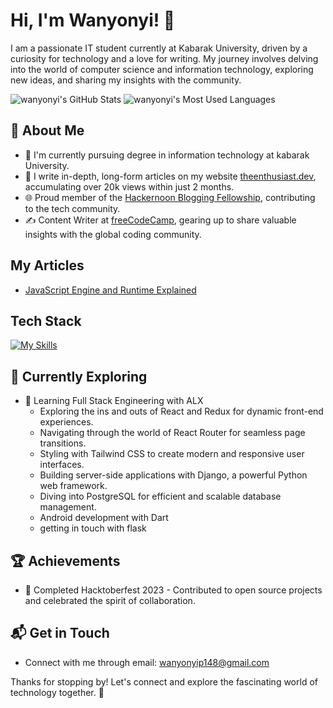 # Hi, I'm Wanyonyi! 👋

I am a passionate IT student currently at Kabarak University, driven by a curiosity for technology and a love for writing. My journey involves delving into the world of computer science and information technology, exploring new ideas, and sharing my insights with the community.

![wanyonyi's GitHub Stats](https://github-readme-stats.vercel.app/api?username=wanyonyi-dev&theme=vue-dark&show_icons=true&hide_border=true&count_private=true)
![wanyonyi's Most Used Languages](https://github-readme-stats.vercel.app/api/top-langs/?username=wanyonyi-dev&theme=vue-dark&layout=compact&hide_border=true)

## 🚀 About Me

- 🔭 I'm currently pursuing degree in information technology at kabarak University.
- 📝 I write in-depth, long-form articles on my website [theenthusiast.dev](https://theenthusiast.dev), accumulating over 20k views within just 2 months.
- 🌐 Proud member of the [Hackernoon Blogging Fellowship](https://hackernoon.com/), contributing to the tech community.
- ✍️ Content Writer at [freeCodeCamp](https://www.freecodecamp.org/), gearing up to share valuable insights with the global coding community.

## My Articles
- [JavaScript Engine and Runtime Explained](https://www.freecodecamp.org/news/javascript-engine-and-runtime-explained/)

## Tech Stack
[![My Skills](https://skillicons.dev/icons?i=js,html,css,wasm,react,mysql,flutter,figma,php,c,python)](https://skillicons.dev)

## 🌱 Currently Exploring

- 🚀 Learning Full Stack Engineering with ALX
  - Exploring the ins and outs of React and Redux for dynamic front-end experiences.
  - Navigating through the world of React Router for seamless page transitions.
  - Styling with Tailwind CSS to create modern and responsive user interfaces.
  - Building server-side applications with Django, a powerful Python web framework.
  - Diving into PostgreSQL for efficient and scalable database management.
  - Android development with Dart
  - getting in touch with flask

## 🏆 Achievements

- 🌟 Completed Hacktoberfest 2023 - Contributed to open source projects and celebrated the spirit of collaboration.

## 📬 Get in Touch

- Connect with me through email: wanyonyip148@gmail.com

Thanks for stopping by! Let's connect and explore the fascinating world of technology together. 🚀
